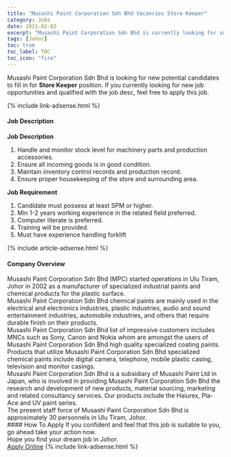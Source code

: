 ```yaml
---
title: "Musashi Paint Corporation Sdn Bhd Vacancies Store Keeper" 
category: Jobs 
date: 2021-02-02 
excerpt: "Musashi Paint Corporation Sdn Bhd is currently looking for suitable person to fill in the Store Keeper which positioned at Johor" 
tags: [Johor] 
toc: true 
toc_label: TOC 
toc_icon: "fire" 
--- 
```


<p>Musashi Paint Corporation Sdn Bhd is looking for new potential candidates to fill in for <b>Store Keeper</b> position. If you currently looking for new job opportunities and qualified with the job desc, feel free to apply this job.
</p>{% include link-adsense.html %} 
<div><div><h4>Job Description</h4></div><div><div><span><div><p><strong>Job Description</strong></p><ol><li>Handle and monitor stock level for machinery parts and production accessories.</li><li>Ensure all incoming goods is in good condition.</li><li>Maintain inventory control records and production record.</li><li>Ensure proper housekeeping of the store and surrounding area.</li></ol><p><strong>Job Requirement</strong></p><ol><li>Candidate must possess at least SPM or higher.</li><li>Min 1-2 years working experience in the related field preferred.</li><li>Computer literate is preferred.</li><li>Training will be provided.</li><li>Must have experience handling forklift</li></ol></div></span></div></div></div> 
{% include article-adsense.html %} 
<div><div><h4>Company Overview</h4></div><div><div><span><div><div>Musashi Paint Corporation Sdn Bhd (MPC) started operations in Ulu Tiram, Johor in 2002 as a manufacturer of specialized industrial paints and chemical products for the plastic surface.</div>
<div>Musashi Paint Corporation Sdn Bhd chemical paints are mainly used in the electrical and electronics industries, plastic industries, audio and sound entertainment industries, automobile industries, and others that require durable finish on their products.</div>
<div>Musashi Paint Corporation Sdn Bhd list of impressive customers includes MNCs such as Sony, Canon and Nokia whom are amongst the users of Musashi Paint Corporation Sdn Bhd high quality specialized coating paints. Products that utilize Musashi Paint Corporation Sdn Bhd specialized chemical paints include digital camera, telephone, mobile plastic casing, television and monitor casings.</div>
<div>Musashi Paint Corporation Sdn Bhd is a subsidiary of Musashi Paint Ltd in Japan, who is involved in providing Musashi Paint Corporation Sdn Bhd the research and development of new products, material sourcing, marketing and related consultancy services. Our products include the Haiurex, Pla-Ace and UV paint series.</div>
<div>The present staff force of Musashi Paint Corporation Sdn Bhd is approximately 30 personnels in Ulu Tiram, Johor.</div></div></span></div></div></div> 
#### How To Apply 
If you confident and feel that this job is suitable to you, go ahead take your action now. <br/> 
Hope you find your dream job in Johor. <br/> 
<a href="https://www.jobstreet.com.my/en/job/store-keeper-4474572?jobId=jobstreet-my-job-4474572&sectionRank=21&token=0~b6987222-f6c2-4010-8d5c-860f3e28feaa&fr=SRP%20View%20In%20New%20Ta" class="btn btn--info" target="_blank" rel="nofollow noopenner">Apply Online</a> 
{% include link-adsense.html %} 